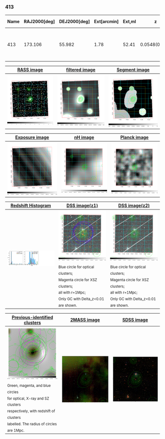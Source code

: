 <div STYLE="page-break-after: always;"></div>

### 413

|Name|RAJ2000[deg]|DEJ2000[deg] |Ext[arcmin]| Ext,ml | z | z_src| C|GC(XSZ,Delta_z<0.01)| GC(OPT,Delta_z<0.01)|GC| R_sig[arcmin] | R500[arcmin] | R500[Mpc]| CRsig[c/s] | CR500[c/s] |L500[1E44 erg/s]|F500[1E-12 erg/s/cm^2]| M500[1E14 Msun]|Tx[keV]|Cnt_sig|Beta|Rc[arcmin]|Comment|Alias|
|---|---|---|---|---|---|------|---|--------|---------|----------|---|---|---|---|---|---|---|---|---|---|---|---|---|---|
|413| 173.106| 55.982| 1.78| 52.41| 0.0548(0.005)| z1, z_xsz| B| L03, MCXC| A, N| A, F20, L03, MCXC, N, SPI, W| 13.675| 11.905| 0.761| 0.307(0.043)| 0.300(0.042)| 0.421(0.045)| 5.893(0.625)| 1.32(0.07)| 2.58(0.09)| 112.4| 0.602(-0.068+0.116)| 2.218(-0.656+0.925)| -| k169|

|[RASS image](../image/413/413_img.pdf)|[filtered image](../image/413/413_fil.pdf)|[Segment image](../image/413/413_seg.pdf)|
|-------------------|--------------------|-------------------|
| <img src="../image/413/413_img.png" width="300">  | <img src="../image/413/413_fil.png" width="300">   | <img src="../image/413/413_seg.png" width="300">  |

|[Exposure image](../image/413/413_mex.pdf)| [nH image](../image/413/413_nh.pdf)| [Planck image](../image/413/413_p.pdf)|
|-------------------|--------------------|-------------------|
|<img src="../image/413/413_mex.png" width="300">   | <img src="../image/413/413_nh.png" width="300">    | <img src="../image/413/413_p.png" width="300"> |

|[Redshift Histogram](../image/413/413_zg.pdf) | [DSS image(z1)](../image/413/413_dss_z1.pdf)      |  [DSS image(z2)](../image/413/413_dss_z2.pdf)    |
|-------------------|--------------------|-------------------|
|<img src="../image/413/413_zg.png" width="300"> |<img src="../image/413/413_dss_z1.png" width="300"> <sub><br>Blue circle for optical clusters; <br>Magenta circle for XSZ clusters; <br>all with r=1Mpc; <br>Only GC with Delta_z<0.01 are shown. </sub>| <img src="../image/413/413_dss_z2.png" width="300"><sub><br>Blue circle for optical clusters; <br>Magenta circle for XSZ clusters; <br>all with r=1Mpc; <br>Only GC with Delta_z<0.01 are shown. </sub> |

|[Previous-identified clusters](../image/413/413_gc.pdf) | [2MASS image](../image/413/413_2mass.pdf)      |[SDSS image](../image/413/413_sdss.pdf)   |
|-------------------|-------------------|-------------------|
|<img src=../image/413/413_gc.png width="300"> <br><sub>Green, magenta, and blue circles <br>for optical, X-ray and SZ clusters <br>respectively, with redshift of clusters <br>labelled. The radius of circles <br>are 1Mpc.</sub>|<img src="../image/413/413_2mass.png" width="300">  | <img src="../image/413/413_sdss.png" width="300">  |




